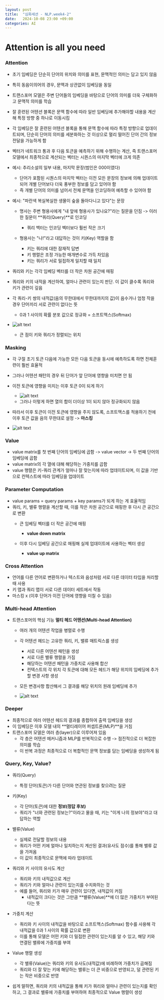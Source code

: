 ```yaml
---
layout: post
title:  "심화세션 - NLP.week4-2"
date:   2024-10-08 23:00 +09:00
categories: AI
---
```

# Attention is all you need

### Attention
- 초기 임베딩은 단순히 단어의 위치와 의미를 표현, 문맥적인 의미는 담고 있지 않음
- 특히 동음이의어의 경우, 문맥과 상관없이 임베딩을 동일
- 트랜스포머 모델은 주변 단어들의 임베딩을 바탕으로 단어의 의미를 더욱 구체화하고 문맥적 의미를 학습
- 잘 훈련된 어텐션 블록은 문맥 함수에 따라 일반 임베딩에 추가해야할 내용을 계산해  특정 방향 중 하나로 이동시킴
- 각 임베딩은 잘 훈련된 어텐션 블록을 통해 문맥 함수에 따라 특정 방향으로 업데이트되며, 단순히 단어의 의미를 세분화하는 것 이상으로 멀리 떨어진 단어 간의 정보 전달을 가능하게 함
- 벡터가 네트워크 통과 후 다음 토큰을 예측하기 위해 수행하는 계산, 즉 트랜스포머 모델에서 최종적으로 계산되는 벡터는 시퀀스의 마지막 벡터에 크게 의존
- 예시: 추리소설의 일부 내용, 마지막 문장(범인은 000이였다)
    - 단어가 포함된 시퀀스의 마지막 벡터는 이전 모든 문장의 정보에 의해 업데이트되어 개별 단어보다 더욱 풍부한 정보를 담고 있어야 함
    - 즉 개별 단어의 의미를 넘어서 전체 문맥을 인코딩하여 예측할 수 있어야 함


- 예시: "파란색 복실복실한 생물이 숲을 돌아다니고 있다"는 문장
    - 명사는 주변 형용사에게 "내 앞에 형용사가 있나요?"라는 질문을 던짐 -> 이러한 질문이 **쿼리(Query)**로 인코딩
        - 쿼리 백터는 인코딩 벡터보다 훨씬 작은 크기


    - 형용사는 "나!"라고 대답하는 것이 키(Key) 역할을 함
        - 키는 쿼리에 대한 잠재적 답변
        - 키 행렬은 조정 가능한 매개변수로 가득 차있음
        - 키는 쿼리가 서로 밀접하게 일치할 때 일치


- 쿼리와 키는 각각 임베딩 벡터를 더 작은 차원 공간에 매핑
- 쿼리와 키의 내적을 계산하여, 얼마나 관련이 있는지 판단. 이 값이 클수록 쿼리와 키가 관련이 깊음
- 각 쿼리-키 쌍의 내적값(음의 무한대에서 무한대까지의 값)이 음수거나 엄청 작을 경우 단어끼리 서로 관련이 없다는 뜻
    - 0과 1 사이의 확률 분포 값으로 정규화 = 소프트맥스(Softmax)


- ![alt text](https://github.com/hyeran1216/hyeran1216.github.io/blob/2d575e75da7e2f690fe2d2c86ec712cf6314019f/_posts/images/nlp-11.png?raw=true)
    - 큰 점이 키와 쿼리가 정렬되는 위치


### Masking
- 각 구절 초기 토큰 다음에 가능한 모든 다음 토큰을 동시에 예측하도록 하면 전체훈련이 훨씬 효율적
- 그러나 어텐션 패턴의 경우 뒤 단어가 앞 단어에 영향을 미치면 안 됨
- 이전 토큰에 영향을 미치는 이후 토큰 0이 되게 하기
    - ![alt text](https://github.com/hyeran1216/hyeran1216.github.io/blob/2d575e75da7e2f690fe2d2c86ec712cf6314019f/_posts/images/nlp-21.png?raw=true)
    - 그러나 이렇게 하면 열의 합이 더이상 1이 되지 않아 정규화되지 않음 


- 따라서 이후 토큰이 이전 토큰에 영향을 주지 않도록, 소프트맥스를 적용하기 전에 이후 토큰 값을 음의 무한대로 설정 -> **마스킹**
- ![alt text](https://github.com/hyeran1216/hyeran1216.github.io/blob/2d575e75da7e2f690fe2d2c86ec712cf6314019f/_posts/images/nlp-22.png?raw=true)


### Value
- value matrix를 첫 번째 단어의 임베딩에 곱함 -> value vector -> 두 번째 단어의 임베딩에 곱함
- value matrix의 각 열에 대해 해당하는 가중치를 곱함
- value 행렬은 키-쿼리 관계가 얼마나 잘 맞는지에 따라 업데이트되며, 이 값을 기반으로 컨텍스트에 따라 임베딩을 업데이트


### Parameter Computation
- value params = query params + key params가 되게 하는 게 효율적임
- 쿼리, 키, 밸류 행렬을 계산할 때, 이를 작은 차원 공간으로 매핑한 후 다시 큰 공간으로 변환
    - 큰 임베딩 벡터를 더 작은 공간에 매핑
        - **value down matrix**


    - 이후 다시 임베딩 공간으로 매핑해 실제 업데이트에 사용하는 벡터 생성
        - **value up matrix**


### Cross Attention
- 언어를 다른 언어로 변환하거나 텍스트와 음성처럼 서로 다른 데이터 타입을 처리할 때 사용
- 키 맵과 쿼리 맵이 서로 다른 데이터 세트에서 작동
- 마스킹 x (이후 단어가 이전 단어에 영향을 미칠 수 있음)


### Multi-head Attention
- 트랜스포머의 핵심 기능 **멀티 헤드 어텐션(Multi-head Attention)**
    - 여러 개의 어텐션 작업을 병렬로 수행
    - 각 어텐션 헤드는 고유한 쿼리, 키, 밸류 매트릭스를 생성
        - 서로 다른 어텐션 패턴을 생성
        - 서로 다른 밸류 행렬을 가짐
        - 해당하는 어텐션 패턴을 가중치로 사용해 합산
        - 컨텍스트의 각 위치 각 토큰에 대해 모든 헤드가 해당 위치의 임베딩에 추가할 변경 사항 생성


    - 모든 변경사항 합산해서 그 결과를 해당 위치의 원래 임베딩에 추가
    - ![alt text](https://github.com/hyeran1216/hyeran1216.github.io/blob/2d575e75da7e2f690fe2d2c86ec712cf6314019f/_posts/images/nlp-23.png?raw=true)


### Deeper
- 최종적으로 여러 어텐션 헤드의 결과를 종합하여 출력 임베딩을 생성
- 이 임베딩은 이후 모델 내의 **멀티레이어 퍼셉트론(MLP)**을 거침
- 트랜스포머 모델은 여러 층(layer)으로 이루어져 있음
    - 각 층은 어텐션 메커니즘과 MLP를 반복적으로 수행 -> 점진적으로 더 복잡한 의미를 학습
    - 이 반복 과정은 최종적으로 더 복합적인 문맥 정보를 담는 임베딩을 생성하게 됨


### Query, Key, Value?
- 쿼리(Query)
    - 특정 단어(토큰)가 다른 단어와 연관된 정보를 찾으려는 질문


- 키(Key)
    - 각 단어(토큰)에 대한 **정보(정답 후보)**
    - 쿼리가 "너와 관련된 정보는?"이라고 물을 때, 키는 "이게 나의 정보야"라고 대답하는 역할


- 밸류(Value)
    - 실제로 전달할 정보의 내용
    - 쿼리가 어떤 키에 얼마나 일치하는지 계산된 결과(유사도 점수)를 통해 밸류 값을 가져옴
    - 이 값이 최종적으로 문맥에 따라 업데이트


- 쿼리와 키 사이의 유사도 계산
    - 쿼리와 키의 내적값으로 계산
    - 쿼리가 키와 얼마나 관련이 있는지를 수치화하는 것
    - 예를 들어, 쿼리와 키가 매우 관련이 있다면, 내적값이 커짐
        - 내적값이 크다는 것은 그만큼 **밸류(Value)**에 더 많은 가중치가 부여된다는 뜻


- 가중치 계산
    - 쿼리와 키 사이의 내적값을 바탕으로 소프트맥스(Softmax) 함수를 사용해 각 내적값을 0과 1 사이의 확률 값으로 변환
    - 이를 통해 모델은 어떤 키와 더 밀접한 관련이 있는지를 알 수 있고, 해당 키와 연결된 밸류에 가중치를 부여


- Value 행렬 생성
    - 각 밸류(Value)는 쿼리와 키의 유사도(내적값)에 비례하여 가중치가 곱해짐
    - 쿼리와 더 잘 맞는 키에 해당하는 밸류는 더 큰 비중으로 반영되고, 덜 관련된 키는 작은 비중으로 반영


- 쉽게 말하면, 쿼리와 키의 내적값을 통해 키가 쿼리와 얼마나 관련이 있는지를 확인하고, 그 결과로 밸류에 가중치를 부여하여 최종적으로 Value 행렬이 생성
